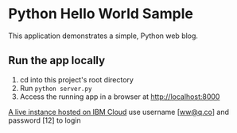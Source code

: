 
# Python Hello World Sample

This application demonstrates a simple, Python web blog.

## Run the app locally
1. cd into this project's root directory
1. Run `python server.py`
1. Access the running app in a browser at <http://localhost:8000>

[A live instance hosted on IBM Cloud](https://eb9686ea-8945-4505-8f39-aa32e643e544.eu-gb.mybluemix.net/) use username [ww@q.co] and password [12] to login
